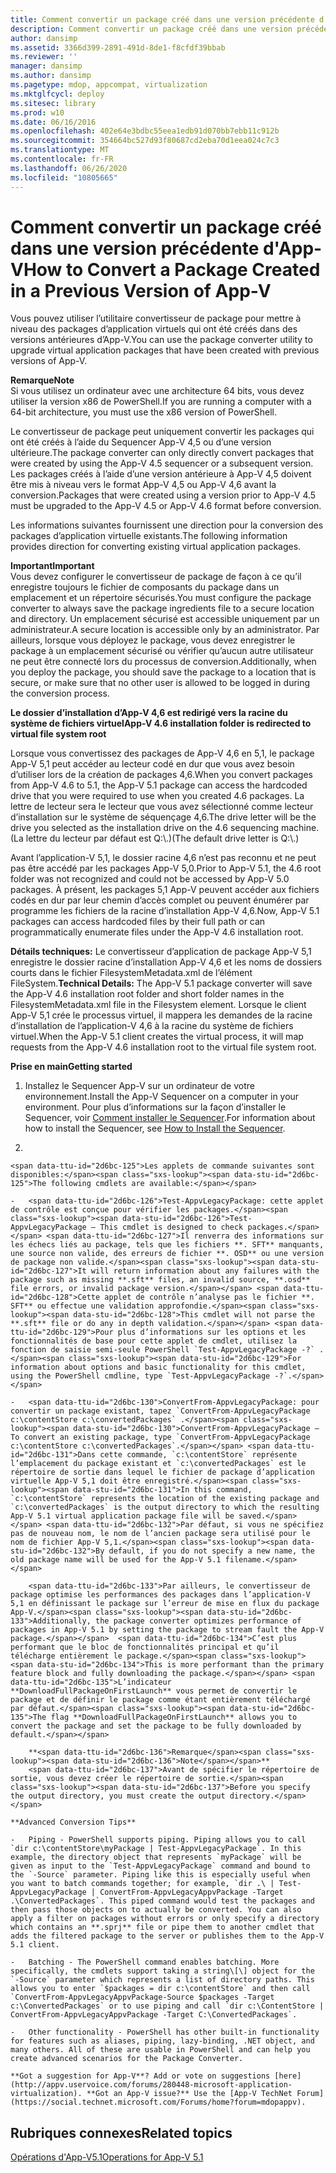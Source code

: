 ```yaml
---
title: Comment convertir un package créé dans une version précédente d'App-V
description: Comment convertir un package créé dans une version précédente d'App-V
author: dansimp
ms.assetid: 3366d399-2891-491d-8de1-f8cfdf39bbab
ms.reviewer: ''
manager: dansimp
ms.author: dansimp
ms.pagetype: mdop, appcompat, virtualization
ms.mktglfcycl: deploy
ms.sitesec: library
ms.prod: w10
ms.date: 06/16/2016
ms.openlocfilehash: 402e64e3bdbc55eea1edb91d070bb7ebb11c912b
ms.sourcegitcommit: 354664bc527d93f80687cd2eba70d1eea024c7c3
ms.translationtype: MT
ms.contentlocale: fr-FR
ms.lasthandoff: 06/26/2020
ms.locfileid: "10805665"
---
```

# <span data-ttu-id="2d6bc-103">Comment convertir un package créé dans une version précédente d'App-V</span><span class="sxs-lookup"><span data-stu-id="2d6bc-103">How to Convert a Package Created in a Previous Version of App-V</span></span>


<span data-ttu-id="2d6bc-104">Vous pouvez utiliser l’utilitaire convertisseur de package pour mettre à niveau des packages d’application virtuels qui ont été créés dans des versions antérieures d’App-V.</span><span class="sxs-lookup"><span data-stu-id="2d6bc-104">You can use the package converter utility to upgrade virtual application packages that have been created with previous versions of App-V.</span></span>

**<span data-ttu-id="2d6bc-105">Remarque</span><span class="sxs-lookup"><span data-stu-id="2d6bc-105">Note</span></span>**  
<span data-ttu-id="2d6bc-106">Si vous utilisez un ordinateur avec une architecture 64 bits, vous devez utiliser la version x86 de PowerShell.</span><span class="sxs-lookup"><span data-stu-id="2d6bc-106">If you are running a computer with a 64-bit architecture, you must use the x86 version of PowerShell.</span></span>



<span data-ttu-id="2d6bc-107">Le convertisseur de package peut uniquement convertir les packages qui ont été créés à l’aide du Sequencer App-V 4,5 ou d’une version ultérieure.</span><span class="sxs-lookup"><span data-stu-id="2d6bc-107">The package converter can only directly convert packages that were created by using the App-V 4.5 sequencer or a subsequent version.</span></span> <span data-ttu-id="2d6bc-108">Les packages créés à l’aide d’une version antérieure à App-V 4,5 doivent être mis à niveau vers le format App-V 4,5 ou App-V 4,6 avant la conversion.</span><span class="sxs-lookup"><span data-stu-id="2d6bc-108">Packages that were created using a version prior to App-V 4.5 must be upgraded to the App-V 4.5 or App-V 4.6 format before conversion.</span></span>

<span data-ttu-id="2d6bc-109">Les informations suivantes fournissent une direction pour la conversion des packages d’application virtuelle existants.</span><span class="sxs-lookup"><span data-stu-id="2d6bc-109">The following information provides direction for converting existing virtual application packages.</span></span>

**<span data-ttu-id="2d6bc-110">Important</span><span class="sxs-lookup"><span data-stu-id="2d6bc-110">Important</span></span>**  
<span data-ttu-id="2d6bc-111">Vous devez configurer le convertisseur de package de façon à ce qu’il enregistre toujours le fichier de composants du package dans un emplacement et un répertoire sécurisés.</span><span class="sxs-lookup"><span data-stu-id="2d6bc-111">You must configure the package converter to always save the package ingredients file to a secure location and directory.</span></span> <span data-ttu-id="2d6bc-112">Un emplacement sécurisé est accessible uniquement par un administrateur.</span><span class="sxs-lookup"><span data-stu-id="2d6bc-112">A secure location is accessible only by an administrator.</span></span> <span data-ttu-id="2d6bc-113">Par ailleurs, lorsque vous déployez le package, vous devez enregistrer le package à un emplacement sécurisé ou vérifier qu’aucun autre utilisateur ne peut être connecté lors du processus de conversion.</span><span class="sxs-lookup"><span data-stu-id="2d6bc-113">Additionally, when you deploy the package, you should save the package to a location that is secure, or make sure that no other user is allowed to be logged in during the conversion process.</span></span>



**<span data-ttu-id="2d6bc-114">Le dossier d’installation d’App-V 4,6 est redirigé vers la racine du système de fichiers virtuel</span><span class="sxs-lookup"><span data-stu-id="2d6bc-114">App-V 4.6 installation folder is redirected to virtual file system root</span></span>**

<span data-ttu-id="2d6bc-115">Lorsque vous convertissez des packages de App-V 4,6 en 5,1, le package App-V 5,1 peut accéder au lecteur codé en dur que vous avez besoin d’utiliser lors de la création de packages 4,6.</span><span class="sxs-lookup"><span data-stu-id="2d6bc-115">When you convert packages from App-V 4.6 to 5.1, the App-V 5.1 package can access the hardcoded drive that you were required to use when you created 4.6 packages.</span></span> <span data-ttu-id="2d6bc-116">La lettre de lecteur sera le lecteur que vous avez sélectionné comme lecteur d’installation sur le système de séquençage 4,6.</span><span class="sxs-lookup"><span data-stu-id="2d6bc-116">The drive letter will be the drive you selected as the installation drive on the 4.6 sequencing machine.</span></span> <span data-ttu-id="2d6bc-117">(La lettre du lecteur par défaut est Q:\\.)</span><span class="sxs-lookup"><span data-stu-id="2d6bc-117">(The default drive letter is Q:\\.)</span></span>

<span data-ttu-id="2d6bc-118">Avant l’application-V 5,1, le dossier racine 4,6 n’est pas reconnu et ne peut pas être accédé par les packages App-V 5,0.</span><span class="sxs-lookup"><span data-stu-id="2d6bc-118">Prior to App-V 5.1, the 4.6 root folder was not recognized and could not be accessed by App-V 5.0 packages.</span></span> <span data-ttu-id="2d6bc-119">À présent, les packages 5,1 App-V peuvent accéder aux fichiers codés en dur par leur chemin d’accès complet ou peuvent énumérer par programme les fichiers de la racine d’installation App-V 4,6.</span><span class="sxs-lookup"><span data-stu-id="2d6bc-119">Now, App-V 5.1 packages can access hardcoded files by their full path or can programmatically enumerate files under the App-V 4.6 installation root.</span></span>

<span data-ttu-id="2d6bc-120">**Détails techniques:** Le convertisseur d’application de package App-V 5,1 enregistre le dossier racine d’installation App-V 4,6 et les noms de dossiers courts dans le fichier FilesystemMetadata.xml de l’élément FileSystem.</span><span class="sxs-lookup"><span data-stu-id="2d6bc-120">**Technical Details:** The App-V 5.1 package converter will save the App-V 4.6 installation root folder and short folder names in the FilesystemMetadata.xml file in the Filesystem element.</span></span> <span data-ttu-id="2d6bc-121">Lorsque le client App-V 5,1 crée le processus virtuel, il mappera les demandes de la racine d’installation de l’application-V 4,6 à la racine du système de fichiers virtuel.</span><span class="sxs-lookup"><span data-stu-id="2d6bc-121">When the App-V 5.1 client creates the virtual process, it will map requests from the App-V 4.6 installation root to the virtual file system root.</span></span>

**<span data-ttu-id="2d6bc-122">Prise en main</span><span class="sxs-lookup"><span data-stu-id="2d6bc-122">Getting started</span></span>**

1.  <span data-ttu-id="2d6bc-123">Installez le Sequencer App-V sur un ordinateur de votre environnement.</span><span class="sxs-lookup"><span data-stu-id="2d6bc-123">Install the App-V Sequencer on a computer in your environment.</span></span> <span data-ttu-id="2d6bc-124">Pour plus d’informations sur la façon d’installer le Sequencer, voir [Comment installer le Sequencer](how-to-install-the-sequencer-51beta-gb18030.md).</span><span class="sxs-lookup"><span data-stu-id="2d6bc-124">For information about how to install the Sequencer, see [How to Install the Sequencer](how-to-install-the-sequencer-51beta-gb18030.md).</span></span>

2.  

    <span data-ttu-id="2d6bc-125">Les applets de commande suivantes sont disponibles:</span><span class="sxs-lookup"><span data-stu-id="2d6bc-125">The following cmdlets are available:</span></span>

    -   <span data-ttu-id="2d6bc-126">Test-AppvLegacyPackage: cette applet de contrôle est conçue pour vérifier les packages.</span><span class="sxs-lookup"><span data-stu-id="2d6bc-126">Test-AppvLegacyPackage – This cmdlet is designed to check packages.</span></span> <span data-ttu-id="2d6bc-127">Il renverra des informations sur les échecs liés au package, tels que les fichiers **. SFT** manquants, une source non valide, des erreurs de fichier **. OSD** ou une version de package non valide.</span><span class="sxs-lookup"><span data-stu-id="2d6bc-127">It will return information about any failures with the package such as missing **.sft** files, an invalid source, **.osd** file errors, or invalid package version.</span></span> <span data-ttu-id="2d6bc-128">Cette applet de contrôle n’analyse pas le fichier **. SFT** ou effectue une validation approfondie.</span><span class="sxs-lookup"><span data-stu-id="2d6bc-128">This cmdlet will not parse the **.sft** file or do any in depth validation.</span></span> <span data-ttu-id="2d6bc-129">Pour plus d’informations sur les options et les fonctionnalités de base pour cette applet de cmdlet, utilisez la fonction de saisie semi-seule PowerShell `Test-AppvLegacyPackage -?` .</span><span class="sxs-lookup"><span data-stu-id="2d6bc-129">For information about options and basic functionality for this cmdlet, using the PowerShell cmdline, type `Test-AppvLegacyPackage -?`.</span></span>

    -   <span data-ttu-id="2d6bc-130">ConvertFrom-AppvLegacyPackage: pour convertir un package existant, tapez `ConvertFrom-AppvLegacyPackage c:\contentStore c:\convertedPackages` .</span><span class="sxs-lookup"><span data-stu-id="2d6bc-130">ConvertFrom-AppvLegacyPackage – To convert an existing package, type `ConvertFrom-AppvLegacyPackage c:\contentStore c:\convertedPackages`.</span></span> <span data-ttu-id="2d6bc-131">Dans cette commande, `c:\contentStore` représente l’emplacement du package existant et `c:\convertedPackages` est le répertoire de sortie dans lequel le fichier de package d’application virtuelle App-V 5,1 doit être enregistré.</span><span class="sxs-lookup"><span data-stu-id="2d6bc-131">In this command, `c:\contentStore` represents the location of the existing package and `c:\convertedPackages` is the output directory to which the resulting App-V 5.1 virtual application package file will be saved.</span></span> <span data-ttu-id="2d6bc-132">Par défaut, si vous ne spécifiez pas de nouveau nom, le nom de l’ancien package sera utilisé pour le nom de fichier App-V 5,1.</span><span class="sxs-lookup"><span data-stu-id="2d6bc-132">By default, if you do not specify a new name, the old package name will be used for the App-V 5.1 filename.</span></span>

        <span data-ttu-id="2d6bc-133">Par ailleurs, le convertisseur de package optimise les performances des packages dans l’application-V 5,1 en définissant le package sur l’erreur de mise en flux du package App-V.</span><span class="sxs-lookup"><span data-stu-id="2d6bc-133">Additionally, the package converter optimizes performance of packages in App-V 5.1 by setting the package to stream fault the App-V package.</span></span>  <span data-ttu-id="2d6bc-134">C’est plus performant que le bloc de fonctionnalités principal et qu’il télécharge entièrement le package.</span><span class="sxs-lookup"><span data-stu-id="2d6bc-134">This is more performant than the primary feature block and fully downloading the package.</span></span> <span data-ttu-id="2d6bc-135">L’indicateur **DownloadFullPackageOnFirstLaunch** vous permet de convertir le package et de définir le package comme étant entièrement téléchargé par défaut.</span><span class="sxs-lookup"><span data-stu-id="2d6bc-135">The flag **DownloadFullPackageOnFirstLaunch** allows you to convert the package and set the package to be fully downloaded by default.</span></span>

        **<span data-ttu-id="2d6bc-136">Remarque</span><span class="sxs-lookup"><span data-stu-id="2d6bc-136">Note</span></span>**  
        <span data-ttu-id="2d6bc-137">Avant de spécifier le répertoire de sortie, vous devez créer le répertoire de sortie.</span><span class="sxs-lookup"><span data-stu-id="2d6bc-137">Before you specify the output directory, you must create the output directory.</span></span>



~~~
**Advanced Conversion Tips**

-   Piping - PowerShell supports piping. Piping allows you to call `dir c:\contentStore\myPackage | Test-AppvLegacyPackage`. In this example, the directory object that represents `myPackage` will be given as input to the `Test-AppvLegacyPackage` command and bound to the `-Source` parameter. Piping like this is especially useful when you want to batch commands together; for example, `dir .\ | Test-AppvLegacyPackage | ConvertFrom-AppvLegacyAppvPackage -Target .\ConvertedPackages`. This piped command would test the packages and then pass those objects on to actually be converted. You can also apply a filter on packages without errors or only specify a directory which contains an **.sprj** file or pipe them to another cmdlet that adds the filtered package to the server or publishes them to the App-V 5.1 client.

-   Batching - The PowerShell command enables batching. More specifically, the cmdlets support taking a string\[\] object for the `-Source` parameter which represents a list of directory paths. This allows you to enter `$packages = dir c:\contentStore` and then call `ConvertFrom-AppvLegacyAppvPackage-Source $packages -Target c:\ConvertedPackages` or to use piping and call `dir c:\ContentStore | ConvertFrom-AppvLegacyAppvPackage -Target C:\ConvertedPackages`.

-   Other functionality - PowerShell has other built-in functionality for features such as aliases, piping, lazy-binding, .NET object, and many others. All of these are usable in PowerShell and can help you create advanced scenarios for the Package Converter.

**Got a suggestion for App-V**? Add or vote on suggestions [here](http://appv.uservoice.com/forums/280448-microsoft-application-virtualization). **Got an App-V issue?** Use the [App-V TechNet Forum](https://social.technet.microsoft.com/Forums/home?forum=mdopappv).
~~~

## <span data-ttu-id="2d6bc-138">Rubriques connexes</span><span class="sxs-lookup"><span data-stu-id="2d6bc-138">Related topics</span></span>


[<span data-ttu-id="2d6bc-139">Opérations d'App-V5.1</span><span class="sxs-lookup"><span data-stu-id="2d6bc-139">Operations for App-V 5.1</span></span>](operations-for-app-v-51.md)









